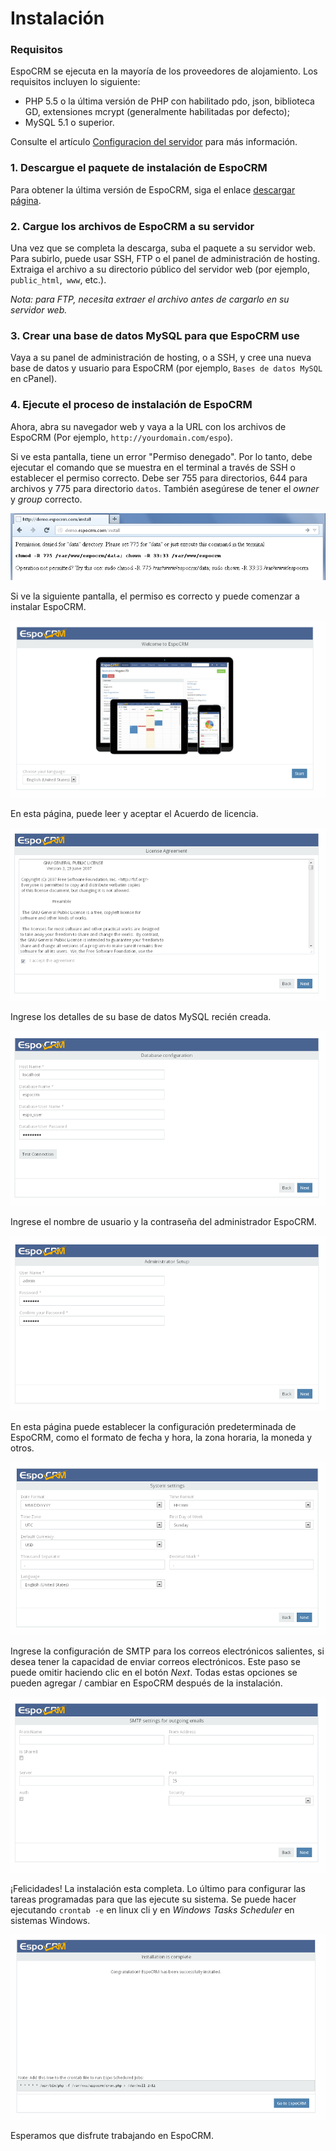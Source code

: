 # Instalación

### Requisitos
EspoCRM se ejecuta en la mayoría de los proveedores de alojamiento. Los requisitos incluyen lo siguiente:

* PHP 5.5 o la última versión de PHP con habilitado pdo, json, biblioteca GD, extensiones mcrypt (generalmente habilitadas por defecto);
* MySQL 5.1 o superior.

Consulte el artículo [Configuracion del servidor](server-configuration.md) para más información.

### 1. Descargue el paquete de instalación de EspoCRM
Para obtener la última versión de EspoCRM, siga el enlace [descargar página](http://www.espocrm.com/download/).

### 2. Cargue los archivos de EspoCRM a su servidor

Una vez que se completa la descarga, suba el paquete a su servidor web.
Para subirlo, puede usar SSH, FTP o el panel de administración de hosting.
Extraiga el archivo a su directorio público del servidor web (por ejemplo, `public_html`,` www`, etc.).

_Nota: para FTP, necesita extraer el archivo antes de cargarlo en su servidor web._

### 3. Crear una base de datos MySQL para que EspoCRM use

Vaya a su panel de administración de hosting, o a SSH, y cree una nueva base de datos y usuario para EspoCRM (por ejemplo, `Bases de datos MySQL` en cPanel).

### 4. Ejecute el proceso de instalación de EspoCRM

Ahora, abra su navegador web y vaya a la URL con los archivos de EspoCRM (Por ejemplo, `http://yourdomain.com/espo`).

Si ve esta pantalla, tiene un error "Permiso denegado".
Por lo tanto, debe ejecutar el comando que se muestra en el terminal a través de SSH o establecer el permiso correcto.
Debe ser 755 para directorios, 644 para archivos y 775 para directorio `datos`.
También asegúrese de tener el _owner_ y _group_ correcto.

![1](https://github.com/espocrm/documentation/blob/master/docs/_static/images/administration/installation/1.png)

Si ve la siguiente pantalla, el permiso es correcto y puede comenzar a instalar EspoCRM.

![2](https://github.com/espocrm/documentation/blob/master/docs/_static/images/administration/installation/2.png)

En esta página, puede leer y aceptar el Acuerdo de licencia.

![3](https://github.com/espocrm/documentation/blob/master/docs/_static/images/administration/installation/3.png)

Ingrese los detalles de su base de datos MySQL recién creada.

![4](https://github.com/espocrm/documentation/blob/master/docs/_static/images/administration/installation/4.png)

Ingrese el nombre de usuario y la contraseña del administrador EspoCRM.

![5](https://github.com/espocrm/documentation/blob/master/docs/_static/images/administration/installation/5.png)

En esta página puede establecer la configuración predeterminada de EspoCRM, como el formato de fecha y hora, la zona horaria, la moneda y otros.

![6](https://github.com/espocrm/documentation/blob/master/docs/_static/images/administration/installation/6.png)

Ingrese la configuración de SMTP para los correos electrónicos salientes, si desea tener la capacidad de enviar correos electrónicos.
Este paso se puede omitir haciendo clic en el botón _Next_.
Todas estas opciones se pueden agregar / cambiar en EspoCRM después de la instalación.

![7](https://github.com/espocrm/documentation/blob/master/docs/_static/images/administration/installation/7.png)

¡Felicidades! La instalación esta completa.
Lo último para configurar las tareas programadas para que las ejecute su sistema. Se puede hacer ejecutando `crontab -e` en linux cli y en _Windows Tasks Scheduler_ en sistemas Windows.

![8](https://github.com/espocrm/documentation/blob/master/docs/_static/images/administration/installation/8.png)

Esperamos que disfrute trabajando en EspoCRM.
